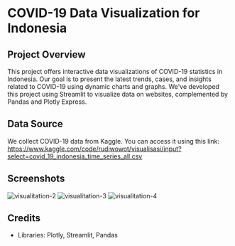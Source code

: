 # COVID-19 Data Visualization for Indonesia

## Project Overview
This project offers interactive data visualizations of COVID-19 statistics in Indonesia. Our goal is to present the latest trends, cases, and insights related to COVID-19 using dynamic charts and graphs. We've developed this project using Streamlit to visualize data on websites, complemented by Pandas and Plotly Express.

## Data Source
We collect COVID-19 data from Kaggle. You can access it using this link:
https://www.kaggle.com/code/rudiwowot/visualisasi/input?select=covid_19_indonesia_time_series_all.csv

## Screenshots
![visualitation-2](https://github.com/akmalia3/COVID-19-ID-Visualizer/assets/101547800/0a9460cd-336a-4976-9c55-6a5113ec65cb)
![visualitation-3](https://github.com/akmalia3/COVID-19-ID-Visualizer/assets/101547800/2d665986-1fad-4c60-8cc6-3fb855f3f326)
![visualitation-4](https://github.com/akmalia3/COVID-19-ID-Visualizer/assets/101547800/5a280654-296f-4d48-9e7b-9ec7b0d47d14)

## Credits
- Libraries: Plotly, Streamlit, Pandas
